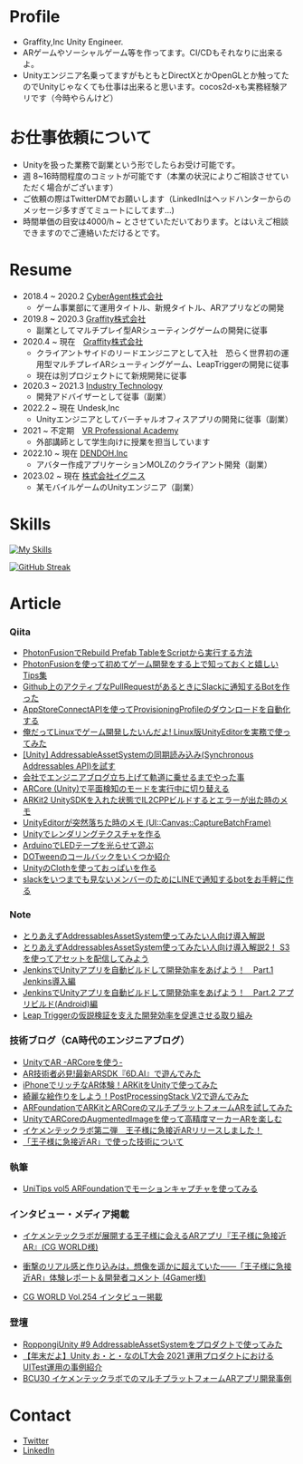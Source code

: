 # Profile
- Graffity,Inc Unity Engineer.
- ARゲームやソーシャルゲーム等を作ってます。CI/CDもそれなりに出来るよ。
- Unityエンジニア名乗ってますがもともとDirectXとかOpenGLとか触ってたのでUnityじゃなくても仕事は出来ると思います。cocos2d-xも実務経験アリです（今時やらんけど）

# お仕事依頼について
- Unityを扱った業務で副業という形でしたらお受け可能です。
- 週 8~16時間程度のコミットが可能です（本業の状況によりご相談させていただく場合がございます）
- ご依頼の際はTwitterDMでお願いします（LinkedInはヘッドハンターからのメッセージ多すぎてミュートにしてます...)
- 時間単価の目安は4000/h ~ とさせていただいております。とはいえご相談できますのでご連絡いただけるとです。


# Resume
- 2018.4 ~ 2020.2 [CyberAgent株式会社](https://www.cyberagent.co.jp/)
  - ゲーム事業部にて運用タイトル、新規タイトル、ARアプリなどの開発
- 2019.8 ~ 2020.3 [Graffity株式会社](https://graffity.jp/)
  - 副業としてマルチプレイ型ARシューティングゲームの開発に従事
- 2020.4 ~ 現在　[Graffity株式会社](https://graffity.jp/)
  - クライアントサイドのリードエンジニアとして入社　恐らく世界初の運用型マルチプレイARシューティングゲーム、LeapTriggerの開発に従事
  - 現在は別プロジェクトにて新規開発に従事
- 2020.3 ~ 2021.3 [Industry Technology](https://industrytechnology.co/)
  - 開発アドバイザーとして従事（副業）
- 2022.2 ~ 現在 Undesk,Inc
  - Unityエンジニアとしてバーチャルオフィスアプリの開発に従事（副業）
- 2021 ~ 不定期　[VR Professional Academy](https://vracademy.jp/)
  - 外部講師として学生向けに授業を担当しています
- 2022.10 ~ 現在 [DENDOH.Inc](https://dendoh.notion.site/DENDOH-9dc0aa38dd8f4c33b7adc0fa97a6bd80)
  - アバター作成アプリケーションMOLZのクライアント開発（副業）
- 2023.02 ~ 現在 [株式会社イグニス](https://1923.co.jp/)
  - 某モバイルゲームのUnityエンジニア（副業）

# Skills
[![My Skills](https://skillicons.dev/icons?i=unity,androidstudio,arduino,aws,bash,c,cs,cpp,ruby,py,coffeescript,docker,firebase,git,github,gitlab,idea,jenkins,js,linux,raspberrypi,swift,vim,visualstudio,vscode&perline=11)](https://skillicons.dev)


[![GitHub Streak](http://github-readme-streak-stats.herokuapp.com?user=azukizuki&theme=dark&date_format=M%20j%5B%2C%20Y%5D)](https://git.io/streak-stats)

# Article

### Qiita
- [PhotonFusionでRebuild Prefab TableをScriptから実行する方法](https://qiita.com/AzuQiita/items/50d220afdaa46343ccf5)
- [PhotonFusionを使って初めてゲーム開発をする上で知っておくと嬉しいTips集](https://qiita.com/AzuQiita/items/c6ca7c372e53c8435753)
- [Github上のアクティブなPullRequestがあるときにSlackに通知するBotを作った](https://qiita.com/AzuQiita/items/80f8c5a97791ade3c12f)
- [AppStoreConnectAPIを使ってProvisioningProfileのダウンロードを自動化する](https://qiita.com/AzuQiita/items/cc94f14a69215d15262c)
- [俺だってLinuxでゲーム開発したいんだよ! Linux版UnityEditorを実務で使ってみた](https://qiita.com/AzuQiita/items/16ae1154e99c27731cb7)
- [[Unity] AddressableAssetSystemの同期読み込み(Synchronous Addressables API)を試す](https://qiita.com/AzuQiita/items/a1192e5bd8987493af17)
- [会社でエンジニアブログ立ち上げて軌道に乗せるまでやった事](https://qiita.com/AzuQiita/items/437da484d43558b7ee4e)
- [ARCore (Unity)で平面検知のモードを実行中に切り替える](https://qiita.com/AzuQiita/items/5cce17def077e0720999)
- [ARKit2 UnitySDKを入れた状態でIL2CPPビルドするとエラーが出た時のメモ](https://qiita.com/AzuQiita/items/47947135c2e8f43d7b5e)
- [UnityEditorが突然落ちた時のメモ (UI::Canvas::CaptureBatchFrame)](https://qiita.com/AzuQiita/items/5dde21010d2aec246f83)
- [Unityでレンダリングテクスチャを作る](https://qiita.com/AzuQiita/items/2cfae892f12582a0acef)
- [ArduinoでLEDテープを光らせて遊ぶ](https://qiita.com/AzuQiita/items/5fc019dd6683150ee4b4)
- [DOTweenのコールバックをいくつか紹介](https://qiita.com/AzuQiita/items/822e382473e6c0db8237)
- [UnityのClothを使っておっぱいを作る](https://qiita.com/AzuQiita/items/664f103f0dbd4adbcaca)
- [slackをいつまでも見ないメンバーのためにLINEで通知するbotをお手軽に作る](https://qiita.com/AzuQiita/items/35f43b8a5609f037bbef)

### Note
- [とりあえずAddressablesAssetSystem使ってみたい人向け導入解説](https://note.com/graffity/n/na33fd638be48?magazine_key=m896f454ae562)
- [とりあえずAddressablesAssetSystem使ってみたい人向け導入解説2！ S3を使ってアセットを配信してみよう](https://note.com/graffity/n/n8620f244894a?magazine_key=m896f454ae562)
- [JenkinsでUnityアプリを自動ビルドして開発効率をあげよう！　Part.1 Jenkins導入編
](https://note.com/graffity/n/nfa601ab48c97?magazine_key=m896f454ae562)
- [JenkinsでUnityアプリを自動ビルドして開発効率をあげよう！　Part.2 アプリビルド(Android)編
](https://note.com/graffity/n/n9afca9154c50?magazine_key=m896f454ae562)
- [Leap Triggerの仮説検証を支えた開発効率を促進させる取り組み](https://note.com/graffity/n/n4cf88d1a7a62)

### 技術ブログ（CA時代のエンジニアブログ）
- [UnityでAR -ARCoreを使う-](https://blog.gcrest.com/archives/128)
- [AR技術者必見!最新ARSDK『6D.AI』で遊んでみた
](https://blog.gcrest.com/archives/328)
- [iPhoneでリッチなAR体験！ARKitをUnityで使ってみた
](https://blog.gcrest.com/archives/600)
- [綺麗な絵作りをしよう！PostProcessingStack V2で遊んでみた
](https://blog.gcrest.com/archives/913)
- [ARFoundationでARKitとARCoreのマルチプラットフォームARを試してみた
](https://blog.gcrest.com/archives/1046)
- [UnityでARCoreのAugmentedImageを使って高精度マーカーARを楽しむ
](https://blog.gcrest.com/archives/1013)
- [イケメンテックラボ第二弾　王子様に急接近ARリリースしました！
](https://blog.gcrest.com/archives/1126)
- [「王子様に急接近AR」で使った技術について
](https://blog.gcrest.com/archives/1172)

### 執筆
- [UniTips vol5 ARFoundationでモーションキャプチャを使ってみる](https://creator.game.cyberagent.co.jp/?p=6880)

### インタビュー・メディア掲載
- [イケメンテックラボが展開する王子様に会えるARアプリ『王子様に急接近AR』(CG WORLD様)](https://cgworld.jp/feature/201909-254-gcrest.html)

- [衝撃のリアル感と作り込みは，想像を遥かに超えていた――「王子様に急接近AR」体験レポート＆開発者コメント (4Gamer様)](https://www.4gamer.net/games/470/G047069/20190711065/)
- [CG WORLD Vol.254 インタビュー掲載](https://cgworld.jp/magazine/cgw254.html)

### 登壇
- [RoppongiUnity #9  AddressableAssetSystemをプロダクトで使ってみた](https://speakerdeck.com/azukizuki/roppongi-dot-unity-number-9-addressableassetsystemwopurodakutodeshi-tutemita)
- [【年末だよ】Unity お・と・なのLT大会 2021 運用プロダクトにおけるUITest運用の事例紹介](https://learning.unity3d.jp/8174/)
- [BCU30 イケメンテックラボでのマルチプラットフォームARアプリ開発事例
](https://bcu30.jp/2019/booth/gcrest/)


# Contact
- [Twitter](https://twitter.com/Azukiidx)
- [LinkedIn](https://www.linkedin.com/in/kazuaki-terabayashi-2a99ba184/)

